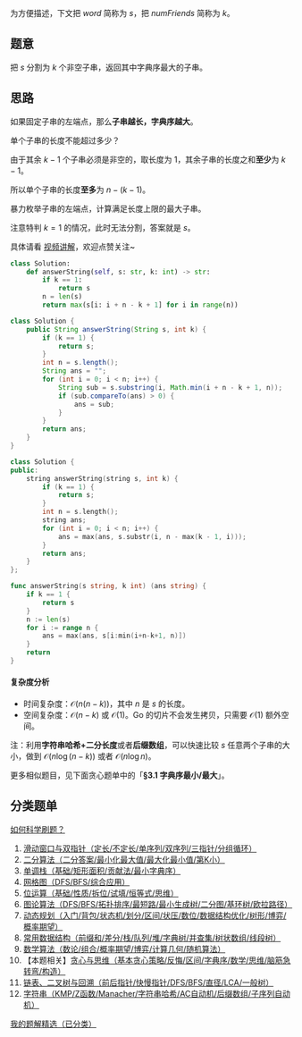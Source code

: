 为方便描述，下文把 $\textit{word}$ 简称为 $s$，把 $\textit{numFriends}$ 简称为 $k$。

## 题意

把 $s$ 分割为 $k$ 个非空子串，返回其中字典序最大的子串。

## 思路

如果固定子串的左端点，那么**子串越长，字典序越大**。

单个子串的长度不能超过多少？

由于其余 $k-1$ 个子串必须是非空的，取长度为 $1$，其余子串的长度之和**至少**为 $k-1$。

所以单个子串的长度**至多**为 $n-(k-1)$。

暴力枚举子串的左端点，计算满足长度上限的最大子串。

注意特判 $k=1$ 的情况，此时无法分割，答案就是 $s$。

具体请看 [视频讲解](https://www.bilibili.com/video/BV13f68YjE7o/?t=5m16s)，欢迎点赞关注~

```py [sol-Python3]
class Solution:
    def answerString(self, s: str, k: int) -> str:
        if k == 1:
            return s
        n = len(s)
        return max(s[i: i + n - k + 1] for i in range(n))
```

```java [sol-Java]
class Solution {
    public String answerString(String s, int k) {
        if (k == 1) {
            return s;
        }
        int n = s.length();
        String ans = "";
        for (int i = 0; i < n; i++) {
            String sub = s.substring(i, Math.min(i + n - k + 1, n));
            if (sub.compareTo(ans) > 0) {
                ans = sub;
            }
        }
        return ans;
    }
}
```

```cpp [sol-C++]
class Solution {
public:
    string answerString(string s, int k) {
        if (k == 1) {
            return s;
        }
        int n = s.length();
        string ans;
        for (int i = 0; i < n; i++) {
            ans = max(ans, s.substr(i, n - max(k - 1, i)));
        }
        return ans;
    }
};
```

```go [sol-Go]
func answerString(s string, k int) (ans string) {
	if k == 1 {
		return s
	}
	n := len(s)
	for i := range n {
		ans = max(ans, s[i:min(i+n-k+1, n)])
	}
	return
}
```

#### 复杂度分析

- 时间复杂度：$\mathcal{O}(n(n-k))$，其中 $n$ 是 $s$ 的长度。
- 空间复杂度：$\mathcal{O}(n-k)$ 或 $\mathcal{O}(1)$。Go 的切片不会发生拷贝，只需要 $\mathcal{O}(1)$ 额外空间。

注：利用**字符串哈希+二分长度**或者**后缀数组**，可以快速比较 $s$ 任意两个子串的大小，做到 $\mathcal{O}(n\log (n-k))$ 或者 $\mathcal{O}(n\log n)$。

更多相似题目，见下面贪心题单中的「**§3.1 字典序最小/最大**」。

## 分类题单

[如何科学刷题？](https://leetcode.cn/circle/discuss/RvFUtj/)

1. [滑动窗口与双指针（定长/不定长/单序列/双序列/三指针/分组循环）](https://leetcode.cn/circle/discuss/0viNMK/)
2. [二分算法（二分答案/最小化最大值/最大化最小值/第K小）](https://leetcode.cn/circle/discuss/SqopEo/)
3. [单调栈（基础/矩形面积/贡献法/最小字典序）](https://leetcode.cn/circle/discuss/9oZFK9/)
4. [网格图（DFS/BFS/综合应用）](https://leetcode.cn/circle/discuss/YiXPXW/)
5. [位运算（基础/性质/拆位/试填/恒等式/思维）](https://leetcode.cn/circle/discuss/dHn9Vk/)
6. [图论算法（DFS/BFS/拓扑排序/最短路/最小生成树/二分图/基环树/欧拉路径）](https://leetcode.cn/circle/discuss/01LUak/)
7. [动态规划（入门/背包/状态机/划分/区间/状压/数位/数据结构优化/树形/博弈/概率期望）](https://leetcode.cn/circle/discuss/tXLS3i/)
8. [常用数据结构（前缀和/差分/栈/队列/堆/字典树/并查集/树状数组/线段树）](https://leetcode.cn/circle/discuss/mOr1u6/)
9. [数学算法（数论/组合/概率期望/博弈/计算几何/随机算法）](https://leetcode.cn/circle/discuss/IYT3ss/)
10. 【本题相关】[贪心与思维（基本贪心策略/反悔/区间/字典序/数学/思维/脑筋急转弯/构造）](https://leetcode.cn/circle/discuss/g6KTKL/)
11. [链表、二叉树与回溯（前后指针/快慢指针/DFS/BFS/直径/LCA/一般树）](https://leetcode.cn/circle/discuss/K0n2gO/)
12. [字符串（KMP/Z函数/Manacher/字符串哈希/AC自动机/后缀数组/子序列自动机）](https://leetcode.cn/circle/discuss/SJFwQI/)

[我的题解精选（已分类）](https://github.com/EndlessCheng/codeforces-go/blob/master/leetcode/SOLUTIONS.md)
